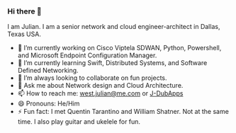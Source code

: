 ### Hi there 👋

<!--
**J-DubApps/J-DubApps** is a ✨ _special_ ✨ repository because its `README.md` (this file) appears on your GitHub profile.
-->

I am Julian. I am a senior network and cloud engineer-architect in Dallas, Texas USA.

- 🔭 I’m currently working on Cisco Viptela SDWAN, Python, Powershell, and Microsoft Endpoint Configuration Manager.
- 🌱 I’m currently learning Swift, Distributed Systems, and Software Defined Networking.
- 👯 I’m always looking to collaborate on fun projects.
- 💬 Ask me about Network design and Cloud Architecture.
- 📫 How to reach me: west.julian@me.com or [J-DubApps](twitter.com/julian_west)
- 😄 Pronouns: He/Him
- ⚡ Fun fact: I met Quentin Tarantino and William Shatner.  Not at the same time.  I also play guitar and ukelele for fun.

